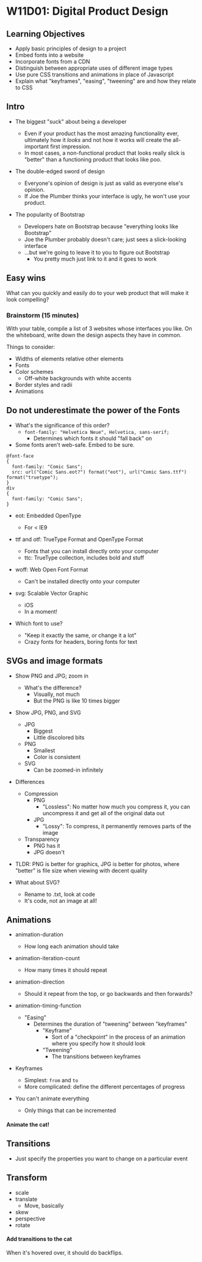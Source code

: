# W11D01: Digital Product Design

## Learning Objectives

- Apply basic principles of design to a project
- Embed fonts into a website
- Incorporate fonts from a CDN
- Distinguish between appropriate uses of different image types
- Use pure CSS transitions and animations in place of Javascript
- Explain what "keyframes", "easing", "tweening" are and how they relate to CSS

## Intro

- The biggest "suck" about being a developer
  - Even if your product has the most amazing functionality ever, ultimately how it *looks* and not how it works will create the all-important first impression.
  - In most cases, a non-functional product that looks really slick is "better" than a functioning product that looks like poo.

- The double-edged sword of design
  - Everyone's opinion of design is just as valid as everyone else's opinion.
  - If Joe the Plumber thinks your interface is ugly, he won't use your product.

- The popularity of Bootstrap
  - Developers hate on Bootstrap because "everything looks like Bootstrap"
  - Joe the Plumber probably doesn't care; just sees a slick-looking interface
  - ...but we're going to leave it to you to figure out Bootstrap
    - You pretty much just link to it and it goes to work

## Easy wins

What can you quickly and easily do to your web product that will make it look compelling?

### Brainstorm (15 minutes)

With your table, compile a list of 3 websites whose interfaces you like. On the whiteboard, write down the design aspects they have in common.

Things to consider:
  - Widths of elements relative other elements
  - Fonts
  - Color schemes
    - Off-white backgrounds with white accents
  - Border styles and radii
  - Animations

## Do not underestimate the power of the Fonts

- What's the significance of this order?
  - `font-family: "Helvetica Neue", Helvetica, sans-serif;`
    - Determines which fonts it should "fall back" on
- Some fonts aren't web-safe. Embed to be sure.

```
@font-face
{
  font-family: "Comic Sans";
  src: url("Comic Sans.eot?") format("eot"), url("Comic Sans.ttf") format("truetype");
}
div
{
  font-family: "Comic Sans";
}
```

- eot: Embedded OpenType
  - For < IE9
- ttf and otf: TrueType Format and OpenType Format
  - Fonts that you can install directly onto your computer
  - ttc: TrueType collection, includes bold and stuff
- woff: Web Open Font Format
  - Can't be installed directly onto your computer
- svg: Scalable Vector Graphic
  - iOS
  - In a moment!

- Which font to use?
  - "Keep it exactly the same, or change it a lot"
  - Crazy fonts for headers, boring fonts for text

## SVGs and image formats

- Show PNG and JPG; zoom in
  - What's the difference?
    - Visually, not much
    - But the PNG is like 10 times bigger
- Show JPG, PNG, and SVG
  - JPG
    - Biggest
    - Little discolored bits
  - PNG
    - Smallest
    - Color is consistent
  - SVG
    - Can be zoomed-in infinitely

- Differences
  - Compression
    - PNG
      - "Lossless": No matter how much you compress it, you can uncompress it and get all of the original data out
    - JPG
      - "Lossy": To compress, it permanently removes parts of the image
  - Transparency
    - PNG has it
    - JPG doesn't

- TLDR: PNG is better for graphics, JPG is better for photos, where "better" is file size when viewing with decent quality

- What about SVG?
  - Rename to .txt, look at code
  - It's code, not an image at all!

## Animations

- animation-duration
  - How long each animation should take
- animation-iteration-count
  - How many times it should repeat
- animation-direction
  - Should it repeat from the top, or go backwards and then forwards?
- animation-timing-function
  - "Easing"
    - Determines the duration of "tweening" between "keyframes"
      - "Keyframe"
        - Sort of a "checkpoint" in the process of an animation where you specify how it should look
      - "Tweening"
        - The transitions between keyframes

- Keyframes
  - Simplest: `from` and `to`
  - More complicated: define the different percentages of progress

- You can't animate everything
  - Only things that can be incremented

#### Animate the cat!

## Transitions

- Just specify the properties you want to change on a particular event

## Transform

- scale
- translate
  - Move, basically
- skew
- perspective
- rotate

#### Add transitions to the cat

When it's hovered over, it should do backflips.

